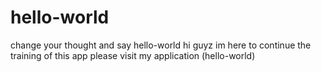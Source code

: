 # hello-world
change your thought and say hello-world
hi guyz
im here to continue the training of this app
please visit my application (hello-world)
